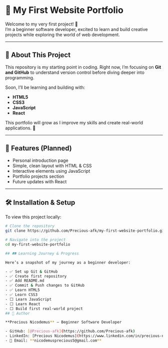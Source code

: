 # 🌱 My First Website Portfolio

Welcome to my very first project! 🎉  
I’m a beginner software developer, excited to learn and build creative projects while exploring the world of web development.

---

## 📖 About This Project

This repository is my starting point in coding. Right now, I’m focusing on **Git and GitHub** to understand version control before diving deeper into programming.  

Soon, I’ll be learning and building with:

- **HTML5**
- **CSS3**
- **JavaScript**
- **React**

This portfolio will grow as I improve my skills and create real-world applications. 🚀

---

## 🚀 Features (Planned)

- Personal introduction page  
- Simple, clean layout with HTML & CSS  
- Interactive elements using JavaScript  
- Portfolio projects section  
- Future updates with React  

---

## 🛠️ Installation & Setup

To view this project locally:

```bash
# Clone the repository
git clone https://github.com/Precious-afk/my-first-website-portfolio.git

# Navigate into the project
cd my-first-website-portfolio

## 🛤️ Learning Journey & Progress

Here’s a snapshot of my journey as a beginner developer:

- ✅ Set up Git & GitHub  
- ✅ Create first repository  
- ✅ Add README.md  
- ✅ Commit & Push changes to GitHub  
- ✅ Learn HTML5  
- ✅ Learn CSS3  
- ⬜ Learn JavaScript  
- ⬜ Learn React  
- ⬜ Build first real-world project
## 👤 Author

**Precious Nicodemus** – Beginner Software Developer  

- GitHub: [@Precious-afk](https://github.com/Precious-afk)  
- LinkedIn: [Precious Nicodemus](https://www.linkedin.com/in/precious-nicodemus-a23665220)  
- 📧 Email: **nicodemusprecious5@gmail.com**

